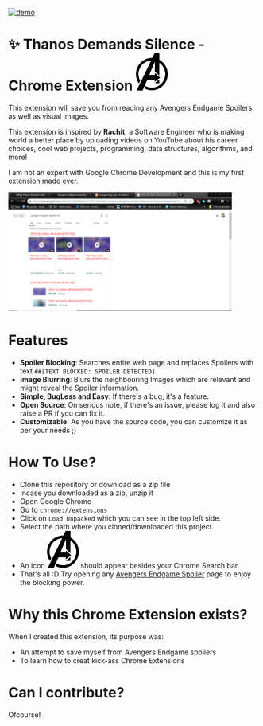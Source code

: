 [![demo](https://img.shields.io/badge/view%20demo-youtube-orange.svg?style=for-the-badge&logo=appveyor)](https://www.youtube.com/watch?v=GzWeRfytGpE) 
# :sparkles: Thanos Demands Silence - Chrome Extension <img src="black-avengers-png-logo-2.png" alt="ðŸº" width="64"/>

This extension will save you from reading any Avengers Endgame Spoilers as well as visual images. <br/>

This extension is inspired by **Rachit**, a Software Engineer who is making world a better place by uploading videos on YouTube about his career choices, cool web projects, programming, data structures, algorithms, and more!  <br/>

I am not an expert with Google Chrome Development and this is my first extension made ever. 

<img src="how-it-works.png" alt="drawing" width="450"/> 

# Features
- **Spoiler Blocking**: Searches entire web page and replaces Spoilers with text `##[TEXT BLOCKED: SPOILER DETECTED]`
- **Image Blurring**: Blurs the neighbouring Images which are relevant and might reveal the Spoiler information.
- **Simple, BugLess and Easy**: If there's a bug, it's a feature.
- **Open Source**: On serious note, if there's an issue, please log it and also raise a PR if you can fix it.
- **Customizable**: As you have the source code, you can customize it as per your needs ;) 

# How To Use?
- Clone this repository or download as a zip file
- Incase you downloaded as a zip, unzip it
- Open Google Chrome
- Go to `chrome://extensions`
- Click on `Load Unpacked` which you can see in the top left side.
- Select the path where you cloned/downloaded this project.
- An icon <img src="black-avengers-png-logo-2.png" alt="ðŸº" width="64"/> should appear besides your Chrome Search bar.
- That's all :D Try opening any [Avengers Endgame Spoiler](https://www.google.com/search?ei=Ss62XPqUGInYz7sPkY-84AQ&q=avengers+endgame+spoilers+list&oq=avengers+endgame+spoilers+list&gs_l=psy-ab.3...9292.12435..13042...0.0..1.566.4880.2-11j3j1j1......0....1..gws-wiz.......0i71.-FZcRLpmwwg) page to enjoy the blocking power.

# Why this Chrome Extension exists?
When I created this extension, its purpose was: 
- An attempt to save myself from Avengers Endgame spoilers 
- To learn how to creat kick-ass Chrome Extensions

# Can I contribute?
Ofcourse! 
